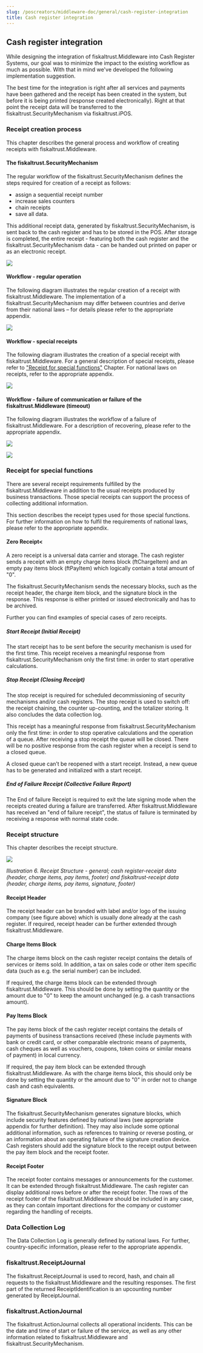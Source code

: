 ```yaml
---
slug: /poscreators/middleware-doc/general/cash-register-integration
title: Cash register integration
---
```


## Cash register integration

While designing the integration of fiskaltrust.Middleware into Cash Register Systems, our goal was to minimize the impact to the existing workflow as much as possible. With that in mind we've developed the following implementation suggestion.

The best time for the integration is right after all services and payments have been gathered and the receipt has been created in the system, but before it is being printed (response created electronically). Right at that point the receipt data will be transferred to the fiskaltrust.SecurityMechanism via fiskaltrust.iPOS.

### Receipt creation process

This chapter describes the general process and workflow of creating receipts with fiskaltrust.Middleware.

#### The fiskaltrust.SecurityMechanism

The regular workflow of the fiskaltrust.SecurityMechanism defines the steps required for creation of a receipt as follows:

- assign a sequential receipt number
- increase sales counters
- chain receipts
- save all data.

This additional receipt data, generated by fiskaltrust.SecurityMechanism, is sent back to the cash register and has to be stored in the POS. After storage is completed, the entire receipt - featuring both the cash register and the fiskaltrust.SecurityMechanism data - can be handed out printed on paper or as an electronic receipt.

![](./images/01-security-mechanism.png)

#### Workflow - regular operation

The following diagram illustrates the regular creation of a receipt with fiskaltrust.Middleware. The implementation of a fiskaltrust.SecurityMechanism may differ between countries and derive from their national laws – for details please refer to the appropriate appendix.

![](./images/02-regular-operation.png)

#### Workflow - special receipts


The following diagram illustrates the creation of a special receipt with fiskaltrust.Middleware. For a general description of special receipts, please refer to ["Receipt for special functions"](#receipt-for-special-functions) Chapter. For national laws on receipts, refer to the appropriate appendix.


![](./images/03-special-receipts.png)

#### Workflow - failure of communication or failure of the fiskaltrust.Middleware (timeout)

The following diagram illustrates the workflow of a failure of fiskaltrust.Middleware. For a description of recovering, please refer to the appropriate appendix.

![](./images/04-service-failure-timeout.png)

![](./images/05-service-failure.png)

### Receipt for special functions

There are several receipt requirements fulfilled by the fiskaltrust.Middleware in addition to the usual receipts produced by business transactions. Those special receipts can support the process of collecting additional information.

This section describes the receipt types used for those special functions. For further information on how to fulfil the requirements of national laws, please refer to the appropriate appendix.


#### Zero Receipt<


A zero receipt is a universal data carrier and storage. The cash register sends a receipt with an empty charge items block (ftChargeItem) and an empty pay items block (ftPayItem) which logically contain a total amount of "0".

The fiskaltrust.SecurityMechanism sends the necessary blocks, such as the receipt header, the charge item block, and the signature block in the response. This response is either printed or issued electronically and has to be archived.

Further you can find examples of special cases of zero receipts.

##### Start Receipt (Initial Receipt)

The start receipt has to be sent before the security mechanism is used for the first time. This receipt receives a meaningful response from fiskaltrust.SecurityMechanism only the first time: in order to start operative calculations.

##### Stop Receipt (Closing Receipt)

The stop receipt is required for scheduled decommissioning of security mechanisms and/or cash registers. The stop receipt is used to switch off: the receipt chaining, the counter up-counting, and the totalizer storing. It also concludes the data collection log.

This receipt has a meaningful response from fiskaltrust.SecurityMechanism only the first time: in order to stop operative calculations and the operation of a queue. After receiving a stop receipt the queue will be closed. There will be no positive response from the cash register when a receipt is send to a closed queue.

A closed queue can’t be reopened with a start receipt. Instead, a new queue has to be generated and initialized with a start receipt.

##### End of Failure Receipt (Collective Failure Report)

The End of failure Receipt is required to exit the late signing mode when the receipts created during a failure are transferred.
After fiskaltrust.Middleware has received an "end of failure receipt", the status of failure is terminated by receiving a response with normal state code.

### Receipt structure

This chapter describes the receipt structure.

![](./images/06-receipt-structure.png)

<span id="_Toc527986807" class="anchor">*Illustration* *6. Receipt Structure - general; cash register-receipt data (header, charge items, pay items, footer) and fiskaltrust-receipt data (header, charge items, pay items, signature, footer)*

#### Receipt Header

The receipt header can be branded with label and/or logo of the issuing company (see figure above) which is usually done already at the cash register. If required, receipt header can be further extended through fiskaltrust.Middleware.

#### Charge Items Block

The charge items block on the cash register receipt contains the details of services or items sold. In addition, a tax on sales code or other item specific data (such as e.g. the serial number) can be included.

If required, the charge items block can be extended through fiskaltrust.Middleware. This should be done by setting the quantity or the amount due to "0" to keep the amount unchanged (e.g. a cash transactions amount).

#### Pay Items Block

The pay items block of the cash register receipt contains the details of payments of business transactions received (these include payments with bank or credit card, or other comparable electronic means of payments, cash cheques as well as vouchers, coupons, token coins or similar means of payment) in local currency.

If required, the pay item block can be extended through fiskaltrust.Middleware. As with the charge items block, this should only be done by setting the quantity or the amount due to "0" in order not to change cash and cash equivalents.

#### Signature Block

The fiskaltrust.SecurityMechanism generates signature blocks, which include security features defined by national laws (see appropriate appendix for further definition). They may also include some optional additional information, such as references to training or reverse posting, or an information about an operating failure of the signature creation device. Cash registers should add the signature block to the receipt output between the pay item block and the receipt footer.

#### Receipt Footer

The receipt footer contains messages or announcements for the customer. It can be extended through fiskaltrust.Middleware. The cash register can display additional rows before or after the receipt footer. The rows of the receipt footer of the fiskaltrust.Middleware should be included in any case, as they can contain important directions for the company or customer regarding the handling of receipts.

### Data Collection Log

The Data Collection Log is generally defined by national laws. For further, country-specific information, please refer to the appropriate appendix.

### fiskaltrust.ReceiptJournal

The fiskaltrust.ReceiptJournal is used to record, hash, and chain all requests to the fiskaltrust.Middleware and the resulting responses. The first part of the returned ReceiptIdentification is an upcounting number generated by ReceiptJournal.

### fiskaltrust.ActionJournal

The fiskaltrust.ActionJournal collects all operational incidents. This can be the date and time of start or failure of the service, as well as any other information related to fiskaltrust.Middleware and fiskaltrust.SecurityMechanism.
